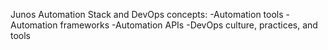 Junos Automation Stack and DevOps concepts:
-Automation tools
-Automation frameworks
-Automation APIs
-DevOps culture, practices, and tools
